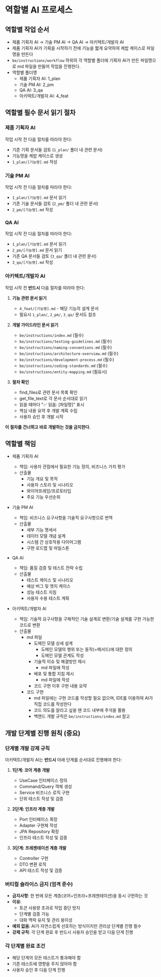 # 역할별 AI 프로세스

## 역할별 작업 순서
- 제품 기획자 AI → 기술 PM AI → QA AI -> 아키텍트/개발자 AI 
- 제품 기획자 AI가 기획을 시작하기 전에 기능을 짧게 요약하여 케밥 케이스로 파일명을 만든다
- `be/instructions/workflow` 하위의 각 역할별 폴더에 기획자 AI가 만든 파일명으로 md 파일을 만들어 작업을 진행한다.
- 역할별 폴더명
  - 제품 기획자 AI: 1_plan
  - 기술 PM AI: 2_pm
  - QA AI: 3_qa
  - 아키텍트/개발자 AI: 4_feat

## 역할별 필수 문서 읽기 절차

### 제품 기획자 AI
작업 시작 전 다음 절차를 따라야 한다:
- 기존 기획 문서들 검토 (`1_plan/` 폴더 내 관련 문서)
- 기능명을 케밥 케이스로 생성
- `1_plan/[기능명].md` 작성

### 기술 PM AI  
작업 시작 전 다음 절차를 따라야 한다:
- `1_plan/[기능명].md` 문서 읽기
- 기존 기술 문서들 검토 (`2_pm/` 폴더 내 관련 문서)
- `2_pm/[기능명].md` 작성

### QA AI
작업 시작 전 다음 절차를 따라야 한다:
- `1_plan/[기능명].md` 문서 읽기
- `2_pm/[기능명].md` 문서 읽기  
- 기존 QA 문서들 검토 (`3_qa/` 폴더 내 관련 문서)
- `3_qa/[기능명].md` 작성

### 아키텍트/개발자 AI
작업 시작 전 **반드시** 다음 절차를 따라야 한다:

1. **기능 관련 문서 읽기**
   - `4_feat/[기능명].md` - 해당 기능의 설계 문서
   - 필요시 `1_plan/`, `2_pm/`, `3_qa/` 문서도 참조

2. **개발 가이드라인 문서 읽기**
   - `be/instructions/index.md` (필수)
   - `be/instructions/testing-guidelines.md` (필수)
   - `be/instructions/naming-conventions.md` (필수)
   - `be/instructions/architecture-overview.md` (필수)
   - `be/instructions/development-process.md` (필수)
   - `be/instructions/coding-standards.md` (필수)
   - `be/instructions/entity-mapping.md` (필요시)

3. **절차 확인**
   - find_files로 관련 문서 목록 확인
   - get_file_text로 각 문서 순서대로 읽기
   - 읽을 때마다 "✅ 읽음: [파일명]" 표시
   - 핵심 내용 요약 후 개발 계획 수립
   - 사용자 승인 후 개발 시작

**이 절차를 건너뛰고 바로 개발하는 것을 금지한다.**

## 역할별 책임
- 제품 기획자 AI
  - 책임: 사용자 관점에서 필요한 기능 정의, 비즈니스 가치 평가
  - 산출물
    - 기능 개요 및 목적
    - 사용자 스토리 및 시나리오
    - 와이어프레임/프로토타입
    - 주요 기능 우선순위

- 기술 PM AI
  - 책임: 비즈니스 요구사항을 기술적 요구사항으로 번역
  - 산출물
    - 세부 기능 명세서
    - 데이터 모델 개념 설계
    - 시스템 간 상호작용 다이어그램
    - 구현 로드맵 및 마일스톤

- QA AI
  - 책임: 품질 검증 및 테스트 전략 수립
  - 산출물
    - 테스트 케이스 및 시나리오
    - 예상 버그 및 엣지 케이스
    - 성능 테스트 지침
    - 사용자 수용 테스트 계획

- 아키텍트/개발자 AI
  - 책임: 기술적 요구사항을 구체적인 기술 설계로 변환/기술 설계를 구현 가능한 코드로 변환
  - 산출물
    - md 파일
      - 도메인 모델 상세 설계
        - 도메인 모델의 행위 또는 동작(=메서드)에 대한 정의
        - 도메인 모델 관계도 작성
      - 기술적 이슈 및 해결방안 제시
        - md 파일에 작성
      - 배포 및 통합 지침 제시
        - md 파일에 작성
      - 코드 구현 이후 구현 내용 요약
    - 코드 구현
      - md 파일에는 구현 코드를 작성할 필요 없으며, IDE를 이용하여 AI가 직접 코드를 작성한다
      - 코드 의도를 알리고 싶을 땐 코드 내부에 주석을 활용
      - 백엔드 개발 규칙은 `be/instructions/index.md` 참고

## 개발 단계별 진행 원칙 (중요)

### 단계별 개발 강제 규칙
아키텍트/개발자 AI는 **반드시** 아래 단계를 순서대로 진행해야 한다:

1. **1단계: 코어 계층 개발**
   - UseCase 인터페이스 정의
   - Command/Query 객체 생성
   - Service 비즈니스 로직 구현
   - 단위 테스트 작성 및 검증

2. **2단계: 인프라 계층 개발**  
   - Port 인터페이스 확장
   - Adapter 구현체 작성
   - JPA Repository 확장
   - 인프라 테스트 작성 및 검증

3. **3단계: 프레젠테이션 계층 개발**
   - Controller 구현
   - DTO 변환 로직
   - API 테스트 작성 및 검증

### 버티컬 슬라이스 금지 (엄격 준수)
- **금지사항**: 한 번에 모든 계층(코어+인프라+프레젠테이션)을 동시 구현하는 것
- **이유**: 
  - 토큰 사용량 초과로 작업 중단 방지
  - 단계별 검증 가능
  - 대화 맥락 유지 및 관리 용이성
- **예외 없음**: AI가 자연스럽게 선호하는 방식이지만 관리상 단계별 진행 필수
- **강제 규칙**: 각 단계 완료 후 반드시 사용자 승인을 받고 다음 단계 진행

### 각 단계별 완료 조건
- 해당 단계의 모든 테스트가 통과해야 함
- 기존 테스트에 영향을 주지 않아야 함
- 사용자 승인 후 다음 단계 진행
